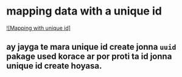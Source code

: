 # mapping data with a unique id

[![Mapping with unique id]](https://youtu.be/Dj7ynTdhy1Q?si=lWMjPNNTauoOFsfc)

## ay jayga te mara unique id create jonna `uuid` pakage used korace ar por proti ta id jonna unique id create hoyasa.
